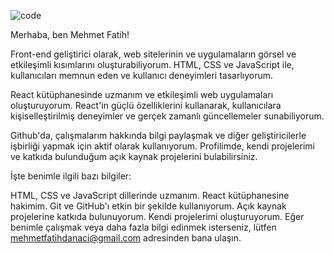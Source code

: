 
![code](https://github.com/mehmetfatih84/mehmetfatih84/assets/147444861/b30b8256-dad3-47c1-9fe7-522775cef785)

Merhaba, ben Mehmet Fatih!

Front-end geliştirici olarak, web sitelerinin ve uygulamaların görsel ve etkileşimli kısımlarını oluşturabiliyorum. HTML, CSS ve JavaScript ile, kullanıcıları memnun eden ve  kullanıcı deneyimleri tasarlıyorum.

React kütüphanesinde uzmanım ve etkileşimli web uygulamaları oluşturuyorum. React'in güçlü özelliklerini kullanarak, kullanıcılara kişiselleştirilmiş deneyimler ve gerçek zamanlı güncellemeler sunabiliyorum.

Github'da, çalışmalarım hakkında bilgi paylaşmak ve diğer geliştiricilerle işbirliği yapmak için aktif olarak kullanıyorum. Profilimde, kendi projelerimi ve katkıda bulunduğum açık kaynak projelerini bulabilirsiniz.

İşte benimle ilgili bazı bilgiler:

HTML, CSS ve JavaScript dillerinde uzmanım.
React kütüphanesine hakimim.
Git ve GitHub'ı etkin bir şekilde kullanıyorum.
Açık kaynak projelerine katkıda bulunuyorum.
Kendi projelerimi oluşturuyorum.
Eğer benimle çalışmak veya daha fazla bilgi edinmek isterseniz, lütfen mehmetfatihdanaci@gmail.com adresinden bana ulaşın.
